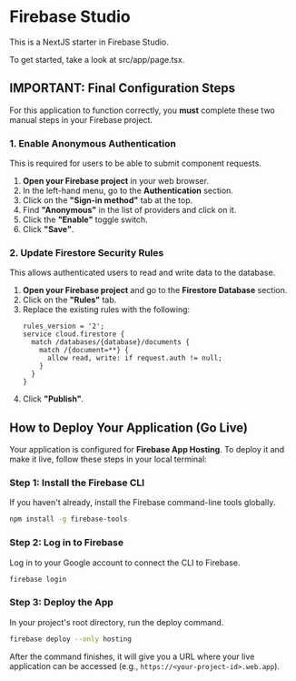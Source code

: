 # Firebase Studio

This is a NextJS starter in Firebase Studio.

To get started, take a look at src/app/page.tsx.

## IMPORTANT: Final Configuration Steps

For this application to function correctly, you **must** complete these two manual steps in your Firebase project.

### 1. Enable Anonymous Authentication

This is required for users to be able to submit component requests.

1.  **Open your Firebase project** in your web browser.
2.  In the left-hand menu, go to the **Authentication** section.
3.  Click on the **"Sign-in method"** tab at the top.
4.  Find **"Anonymous"** in the list of providers and click on it.
5.  Click the **"Enable"** toggle switch.
6.  Click **"Save"**.

### 2. Update Firestore Security Rules

This allows authenticated users to read and write data to the database.

1.  **Open your Firebase project** and go to the **Firestore Database** section.
2.  Click on the **"Rules"** tab.
3.  Replace the existing rules with the following:
    ```
    rules_version = '2';
    service cloud.firestore {
      match /databases/{database}/documents {
        match /{document=**} {
          allow read, write: if request.auth != null;
        }
      }
    }
    ```
4.  Click **"Publish"**.

## How to Deploy Your Application (Go Live)

Your application is configured for **Firebase App Hosting**. To deploy it and make it live, follow these steps in your local terminal:

### Step 1: Install the Firebase CLI

If you haven't already, install the Firebase command-line tools globally.

```bash
npm install -g firebase-tools
```

### Step 2: Log in to Firebase

Log in to your Google account to connect the CLI to Firebase.

```bash
firebase login
```

### Step 3: Deploy the App

In your project's root directory, run the deploy command.

```bash
firebase deploy --only hosting
```

After the command finishes, it will give you a URL where your live application can be accessed (e.g., `https://<your-project-id>.web.app`).
